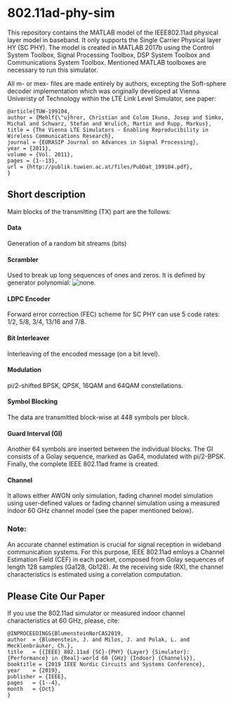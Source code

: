 # 802.11ad-phy-sim
This repository contains the MATLAB model of the IEEE802.11ad physical layer model in baseband. It only supports the Single Carrier Physical layer HY (SC PHY). The model is created in MATLAB 2017b using the Control System Toolbox, Signal Processing Toolbox, DSP System Toolbox and Communications System Toolbox. Mentioned MATLAB toolboxes are necessary to run this simulator.

All m- or mex- files are made entirely by authors, excepting the Soft-sphere decoder implementation which was originally developed at Vienna Univeristy of Technology within the LTE Link Level Simulator, see paper:

    @article{TUW-199104,
    author = {Mehlf{\"u}hrer, Christian and Colom Ikuno, Josep and Simko, Michal and Schwarz, Stefan and Wrulich, Martin and Rupp, Markus},
    title = {The Vienna LTE Simulators - Enabling Reproducibility in Wireless Communications Research},
    journal = {EURASIP Journal on Advances in Signal Processing},
    year = {2011},
    volume = {Vol. 2011},
    pages = {1--13},
    url = {http://publik.tuwien.ac.at/files/PubDat_199104.pdf},
    }

## Short description
Main blocks of the transmitting (TX) part are the follows:
#### Data
Generation of a random bit streams (bits)
#### Scrambler
Used to break up long sequences of ones and zeros. It is defined by generator polynomial: ![none](https://raw.githubusercontent.com/jirimilos/802.11ad-phy-sim/master/Tex2Img_1571646935.png).
#### LDPC Encoder
Forward error correction (FEC) scheme for SC PHY can use 5 code rates: 1/2, 5/8, 3/4, 13/16 and 7/8.
#### Bit Interleaver
Interleaving of the encoded message (on a bit level).
#### Modulation
pi/2-shifted BPSK, QPSK, 16QAM and 64QAM constellations.
#### Symbol Blocking
The data are transmitted block-wise at 448 symbols per block.
#### Guard Interval (GI)
Another 64 symbols are inserted between the individual blocks. The GI consists of a Golay sequence, marked as Ga64, modulated with pi/2-BPSK. Finally, the complete IEEE 802.11ad frame is created.
#### Channel
It allows either AWGN only simulation, fading channel model simulation using user-defined values or fading channel simulation using a measured indoor 60 GHz channel model (see the paper mentioned below).

### Note: 
An accurate channel estimation is crucial for signal reception in wideband communication systems. For this purpose, IEEE 802.11ad emloys a Channel Estimation Field (CEF) in each packet, composed from Golay sequences of length 128 samples (Ga128, Gb128). At the receiving side (RX), the channel characteristics is estimated using a correlation computation.


## Please Cite Our Paper
If you use the 802.11ad simulator or measured indoor channel characteristics at 60 GHz, please, cite:

    @INPROCEEDINGS{BlumensteinNorCAS2019,
    author  = {Blumenstein, J. and Milos, J. and Polak, L. and Mecklenbräuker, Ch.},
    title   = {{IEEE} 802.11ad {SC}-{PHY} {Layer} {Simulator}: {Performance} in {Real}-world 60 {GHz} {Indoor} {Channels}},
    booktitle = {2019 IEEE Nordic Circuits and Systems Conference},
    year    = {2019},
    publisher = {IEEE},
    pages   = {1--4},
    month   = {Oct}
    }

